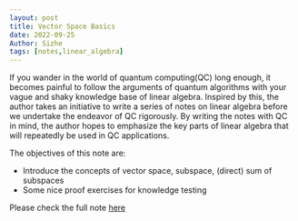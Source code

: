 ```yaml
---
layout: post
title: Vector Space Basics
date: 2022-09-25
Author: Sizhe
tags: [notes,linear_algebra]
---
```

If you wander in the world of quantum computing(QC) long enough, it becomes painful to follow the arguments of quantum algorithms with your vague and shaky knowledge base of linear algebra. Inspired by this, the author takes an initiative to write a series of notes on linear algebra before we undertake the endeavor of QC rigorously. By writing the notes with QC in mind, the author hopes to emphasize the key parts of linear algebra that will repeatedly be used in QC applications.

The objectives of this note are:
- Introduce the concepts of vector space, subspace, (direct) sum of  subspaces
- Some nice proof exercises for knowledge testing

Please check the full note [here](https://lonitch.github.io/vector_space_basics/index.html)
